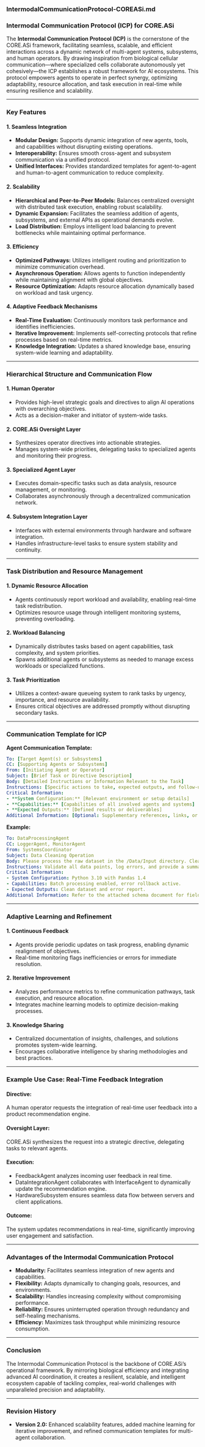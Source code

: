 ### **IntermodalCommunicationProtocol-COREASi.md**  
### **Intermodal Communication Protocol (ICP) for CORE.ASi**  

The **Intermodal Communication Protocol (ICP)** is the cornerstone of the CORE.ASi framework, facilitating seamless, scalable, and efficient interactions across a dynamic network of multi-agent systems, subsystems, and human operators. By drawing inspiration from biological cellular communication—where specialized cells collaborate autonomously yet cohesively—the ICP establishes a robust framework for AI ecosystems. This protocol empowers agents to operate in perfect synergy, optimizing adaptability, resource allocation, and task execution in real-time while ensuring resilience and scalability.  

---

### **Key Features**  

#### **1. Seamless Integration**  
- **Modular Design:** Supports dynamic integration of new agents, tools, and capabilities without disrupting existing operations.  
- **Interoperability:** Ensures smooth cross-agent and subsystem communication via a unified protocol.  
- **Unified Interfaces:** Provides standardized templates for agent-to-agent and human-to-agent communication to reduce complexity.  

#### **2. Scalability**  
- **Hierarchical and Peer-to-Peer Models:** Balances centralized oversight with distributed task execution, enabling robust scalability.  
- **Dynamic Expansion:** Facilitates the seamless addition of agents, subsystems, and external APIs as operational demands evolve.  
- **Load Distribution:** Employs intelligent load balancing to prevent bottlenecks while maintaining optimal performance.  

#### **3. Efficiency**  
- **Optimized Pathways:** Utilizes intelligent routing and prioritization to minimize communication overhead.  
- **Asynchronous Operation:** Allows agents to function independently while maintaining alignment with global objectives.  
- **Resource Optimization:** Adapts resource allocation dynamically based on workload and task urgency.  

#### **4. Adaptive Feedback Mechanisms**  
- **Real-Time Evaluation:** Continuously monitors task performance and identifies inefficiencies.  
- **Iterative Improvement:** Implements self-correcting protocols that refine processes based on real-time metrics.  
- **Knowledge Integration:** Updates a shared knowledge base, ensuring system-wide learning and adaptability.  

---

### **Hierarchical Structure and Communication Flow**  

#### **1. Human Operator**  
- Provides high-level strategic goals and directives to align AI operations with overarching objectives.  
- Acts as a decision-maker and initiator of system-wide tasks.  

#### **2. CORE.ASi Oversight Layer**  
- Synthesizes operator directives into actionable strategies.  
- Manages system-wide priorities, delegating tasks to specialized agents and monitoring their progress.  

#### **3. Specialized Agent Layer**  
- Executes domain-specific tasks such as data analysis, resource management, or monitoring.  
- Collaborates asynchronously through a decentralized communication network.  

#### **4. Subsystem Integration Layer**  
- Interfaces with external environments through hardware and software integration.  
- Handles infrastructure-level tasks to ensure system stability and continuity.  

---

### **Task Distribution and Resource Management**  

#### **1. Dynamic Resource Allocation**  
- Agents continuously report workload and availability, enabling real-time task redistribution.  
- Optimizes resource usage through intelligent monitoring systems, preventing overloading.  

#### **2. Workload Balancing**  
- Dynamically distributes tasks based on agent capabilities, task complexity, and system priorities.  
- Spawns additional agents or subsystems as needed to manage excess workloads or specialized functions.  

#### **3. Task Prioritization**  
- Utilizes a context-aware queueing system to rank tasks by urgency, importance, and resource availability.  
- Ensures critical objectives are addressed promptly without disrupting secondary tasks.  

---

### **Communication Template for ICP**  

**Agent Communication Template:**  
```yaml
To: [Target Agent(s) or Subsystems]  
CC: [Supporting Agents or Subsystems]  
From: [Initiating Agent or Operator]  
Subject: [Brief Task or Directive Description]  
Body: [Detailed Instructions or Information Relevant to the Task]  
Instructions: [Specific actions to take, expected outputs, and follow-up steps]  
Critical Information:  
- **System Configuration:** [Relevant environment or setup details]  
- **Capabilities:** [Capabilities of all involved agents and systems]  
- **Expected Outputs:** [Defined results or deliverables]  
Additional Information: [Optional: Supplementary references, links, or notes]  
```  

**Example:**  
```yaml
To: DataProcessingAgent  
CC: LoggerAgent, MonitorAgent  
From: SystemsCoordinator  
Subject: Data Cleaning Operation  
Body: Please process the raw dataset in the /Data/Input directory. Cleanse the data according to the attached schema and output the results to /Data/Output.  
Instructions: Validate all data points, log errors, and provide a summary report upon completion.  
Critical Information:  
- System Configuration: Python 3.10 with Pandas 1.4  
- Capabilities: Batch processing enabled, error rollback active.  
- Expected Outputs: Clean dataset and error report.  
Additional Information: Refer to the attached schema document for field validation rules.  
```  

---

### **Adaptive Learning and Refinement**  

#### **1. Continuous Feedback**  
- Agents provide periodic updates on task progress, enabling dynamic realignment of objectives.  
- Real-time monitoring flags inefficiencies or errors for immediate resolution.  

#### **2. Iterative Improvement**  
- Analyzes performance metrics to refine communication pathways, task execution, and resource allocation.  
- Integrates machine learning models to optimize decision-making processes.  

#### **3. Knowledge Sharing**  
- Centralized documentation of insights, challenges, and solutions promotes system-wide learning.  
- Encourages collaborative intelligence by sharing methodologies and best practices.  

---

### **Example Use Case: Real-Time Feedback Integration**  

#### **Directive:**  
A human operator requests the integration of real-time user feedback into a product recommendation engine.  

#### **Oversight Layer:**  
CORE.ASi synthesizes the request into a strategic directive, delegating tasks to relevant agents.  

#### **Execution:**  
- FeedbackAgent analyzes incoming user feedback in real time.  
- DataIntegrationAgent collaborates with InterfaceAgent to dynamically update the recommendation engine.  
- HardwareSubsystem ensures seamless data flow between servers and client applications.  

#### **Outcome:**  
The system updates recommendations in real-time, significantly improving user engagement and satisfaction.  

---

### **Advantages of the Intermodal Communication Protocol**  

- **Modularity:** Facilitates seamless integration of new agents and capabilities.  
- **Flexibility:** Adapts dynamically to changing goals, resources, and environments.  
- **Scalability:** Handles increasing complexity without compromising performance.  
- **Reliability:** Ensures uninterrupted operation through redundancy and self-healing mechanisms.  
- **Efficiency:** Maximizes task throughput while minimizing resource consumption.  

---

### **Conclusion**  
The Intermodal Communication Protocol is the backbone of CORE.ASi’s operational framework. By mirroring biological efficiency and integrating advanced AI coordination, it creates a resilient, scalable, and intelligent ecosystem capable of tackling complex, real-world challenges with unparalleled precision and adaptability.  

---

### **Revision History**  
- **Version 2.0:** Enhanced scalability features, added machine learning for iterative improvement, and refined communication templates for multi-agent collaboration.  
